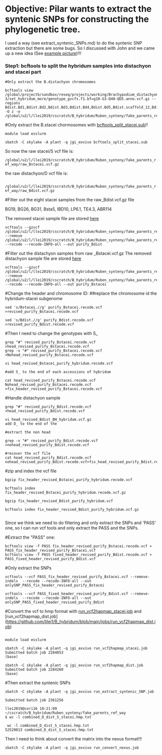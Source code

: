 # Objective: Pilar wants to extract the syntenic SNPs for constructing the phylogenetic tree.
I used a way (see extract_syntenic_SNPs.md) to do the syntenic SNP extraction but there are  some bugs. So I discussed with John and we came up a new idea (See [example picture](https://github.com/lilei1/B_hybridum/blob/main/pictures/example.png))!!!


### Step1: bcftools to split the hybridum samples into distachyon and stacei part

```
#Only extract the B.distachyon chromosomes

bcftools view /global/projectb/sandbox/reseq/projects/working/Brachypodium_distachyon_redux_Bd21-3/set_hybridum_more/genotype_gvcfs.f1.bf=g10-G3-Q40-QD5.anno.vcf.gz --regions Bdist.Bd1,Bdist.Bd2,Bdist.Bd3,Bdist.Bd4,Bdist.Bd5,Bdist.scaffold_12,Bdist.scaffold_14,Bdist.scaffold_135,Bdist.scaffold_180,Bdist.Bd1_centromere_containing_Bradi1g41430 -O z -o  /global/u2/l/llei2019/cscratch/B_hybridum/Ruben_synteny/fake_parents_ref_way/raw_Bdist.vcf.gz

```

#Only extract the B.stacei chormosomes with [bcftools_split_stacei.sub](https://github.com/lilei1/B_hybridum/blob/main/jobs/bcftools_split_stacei.sub)!!

```
module load esslurm

sbatch -C skylake -A plant -q jgi_exvivo bcftools_split_stacei.sub
```

So now the raw stacei/S vcf file is:

`/global/u2/l/llei2019/cscratch/B_hybridum/Ruben_synteny/fake_parents_ref_way/raw_Bstacei.vcf.gz`

the raw distachyon/D vcf file is:

` /global/u2/l/llei2019/cscratch/B_hybridum/Ruben_synteny/fake_parents_ref_way/raw_Bdist.vcf.gz`

#Filter out the eight stacei samples from the raw_Bdist.vcf.gz file 

BG19, BG26, BG31, Bsta5, IBD10, LP6.1, TE4.3, ABR114

The removed stacei sample file are stored [here](https://github.com/lilei1/B_hybridum/blob/main/files/removed_stacei_from_D.txt)
```
vcftools --gzvcf /global/u2/l/llei2019/cscratch/B_hybridum/Ruben_synteny/fake_parents_ref_way/raw_Bdist.vcf.gz --remove /global/u2/l/llei2019/cscratch/B_hybridum/Ruben_synteny/fake_parents_ref_way/removed_stacei_from_D.txt  --recode --recode-INFO-all --out purify_Bdist
```

#Filter out the distachyon samples from raw _Bstacei.vcf.gz
The removed distachyon sample file are stored [here](https://github.com/lilei1/B_hybridum/blob/main/files/removed_distachyon_from_S.txt)

```
vcftools --gzvcf /global/u2/l/llei2019/cscratch/B_hybridum/Ruben_synteny/fake_parents_ref_way/raw_Bstacei.vcf.gz --remove /global/u2/l/llei2019/cscratch/B_hybridum/Ruben_synteny/fake_parents_ref_way/removed_distachyon_from_S.txt  --recode --recode-INFO-all --out purify_Bstacei
```

#Change the header and chromosome ID:
##replace the chromosome id  the hybridum-stacei subgenome

```
sed 's/Bstacei.//g' purify_Bstacei.recode.vcf >revised_purify_Bstacei.recode.vcf

sed 's/Bdist.//g' purify_Bdist.recode.vcf >revised_purify_Bdist.recode.vcf

```

#Then I need to change the genotypes with S_

```
grep "#" revised_purify_Bstacei.recode.vcf >head_revised_purify_Bstacei.recode.vcf
grep -v "#" revised_purify_Bstacei.recode.vcf >Nohead_revised_purify_Bstacei.recode.vcf
```

```
vi head_revised_Bstacei_purify_hybridum.recode.vcf

#add S_ to the end of each accessions of hybridum
```

```
cat head_revised_purify_Bstacei.recode.vcf Nohead_revised_purify_Bstacei.recode.vcf >fix_header_revised_purify_Bstacei.recode.vcf 
```

#Handle distachyon sample

```
grep "#" revised_purify_Bdist.recode.vcf >head_revised_purify_Bdist.recode.vcf

vi head_revised_Bdist_BH_hybridum.vcf.gz
add D_ to the end of the 

#extract the non head

grep -v "#" revised_purify_Bdist.recode.vcf  >nohead_revised_purify_Bdist.recode.vcf
 
#recover the vcf file
cat head_revised_purify_Bdist.recode.vcf nohead_revised_purify_Bdist.recode.vcf>fix_head_revised_purify_Bdist.recode.vcf

```


#zip and index the vcf file

```
bgzip fix_header_revised_Bstacei_purify_hybridum.recode.vcf

bcftools index fix_header_revised_Bstacei_purify_hybridum.recode.vcf.gz

bgzip fix_header_revised_Bdist_purify_hybridum.vcf

bcftools index fix_header_revised_Bdist_purify_hybridum.vcf.gz


```

Since we think we need to do filtering and only extract the SNPs and 'PASS' one, so I can run vcf tools and only extract the PASS and the SNPs. 

#Extract the "PASS" one:
```
bcftools view -f PASS fix_header_revised_purify_Bstacei.recode.vcf > PASS_fix_header_revised_purify_Bstacei.vcf
bcftools view -f PASS fixed_header_revised_purify_Bdist.recode.vcf > PASS_fixed_header_revised_purify_Bdist.vcf
```

#Only extract the SNPs

```
vcftools --vcf PASS_fix_header_revised_purify_Bstacei.vcf --remove-indels  --recode --recode-INFO-all --out onlySNP_PASS_fix_header_revised_purify_Bstacei

vcftools --vcf PASS_fixed_header_revised_purify_Bdist.vcf --remove-indels  --recode --recode-INFO-all --out onlySNP_PASS_fixed_header_revised_purify_Bdist
```

#Convert the vcf to hmp format with [run_vcf2hapmap_stacei.job](https://github.com/lilei1/B_hybridum/blob/main/jobs/run_vcf2hapmap_stacei.job) and [run_vcf2hapmap_dist.job] (https://github.com/lilei1/B_hybridum/blob/main/jobs/run_vcf2hapmap_dist.job)

```

module load esslurm

sbatch -C skylake -A plant -q jgi_exvivo run_vcf2hapmap_stacei.job
Submitted batch job 2284053
(base) 

sbatch -C skylake -A plant -q jgi_exvivo run_vcf2hapmap_dist.job
Submitted batch job 2284260
(base) 

```

#Then extract the syntenic SNPs

```
sbatch -C skylake -A plant -q jgi_exvivo run_extract_syntenic_SNP.job

Submitted batch job 2361256

llei2019@cori16 10:21:09 ~/cscratch/B_hybridum/Ruben_synteny/fake_parents_ref_way 
$ wc -l combined_D_dist_S_stacei.hmp.txt

 wc -l combined_D_dist_S_stacei.hmp.txt
52520013 combined_D_dist_S_stacei.hmp.txt

```

Then I need to think about convert the matrix into the nexus format!!!

```
sbatch -C skylake -A plant -q jgi_exvivo run_convert_nexus.job
```


